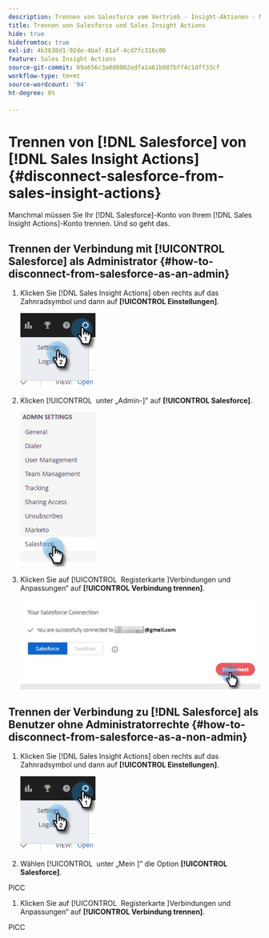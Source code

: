 ```yaml
---
description: Trennen von Salesforce vom Vertrieb - Insight-Aktionen - Marketo-Dokumente - Produktdokumentation
title: Trennen von Salesforce und Sales Insight Actions
hide: true
hidefromtoc: true
exl-id: 4b3838d1-92de-4baf-81af-4cd7fc316c06
feature: Sales Insight Actions
source-git-commit: 09a656c3a0d0002edfa1a61b987bff4c1dff33cf
workflow-type: tm+mt
source-wordcount: '94'
ht-degree: 8%

---
```


# Trennen von [!DNL Salesforce] von [!DNL Sales Insight Actions] {#disconnect-salesforce-from-sales-insight-actions}

Manchmal müssen Sie Ihr [!DNL Salesforce]-Konto von Ihrem [!DNL Sales Insight Actions]-Konto trennen. Und so geht das.

## Trennen der Verbindung mit [!UICONTROL Salesforce] als Administrator {#how-to-disconnect-from-salesforce-as-an-admin}

1. Klicken Sie [!DNL Sales Insight Actions] oben rechts auf das Zahnradsymbol und dann auf **[!UICONTROL Einstellungen]**.

   ![](assets/disconnect-salesforce-from-sales-insight-actions-1.png)

1. Klicken [!UICONTROL &#x200B; unter „Admin-]&quot; auf **[!UICONTROL Salesforce]**.

   ![](assets/disconnect-salesforce-from-sales-insight-actions-2.png)

1. Klicken Sie auf [!UICONTROL &#x200B; Registerkarte &#x200B;]Verbindungen und Anpassungen“ auf **[!UICONTROL Verbindung trennen]**.

   ![](assets/disconnect-salesforce-from-sales-insight-actions-3.png)

## Trennen der Verbindung zu [!DNL Salesforce] als Benutzer ohne Administratorrechte {#how-to-disconnect-from-salesforce-as-a-non-admin}

1. Klicken Sie [!DNL Sales Insight Actions] oben rechts auf das Zahnradsymbol und dann auf **[!UICONTROL Einstellungen]**.

   ![](assets/disconnect-salesforce-from-sales-insight-actions-4.png)

1. Wählen [!UICONTROL &#x200B; unter „Mein &#x200B;]&quot; die Option **[!UICONTROL Salesforce]**.

PICC

1. Klicken Sie auf [!UICONTROL &#x200B; Registerkarte &#x200B;]Verbindungen und Anpassungen“ auf **[!UICONTROL Verbindung trennen]**.

PICC
